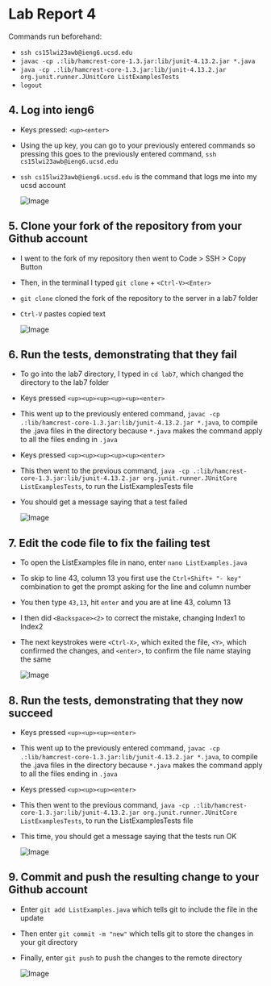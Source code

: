 # Lab Report 4

Commands run beforehand:
* `ssh cs15lwi23awb@ieng6.ucsd.edu`
* `javac -cp .:lib/hamcrest-core-1.3.jar:lib/junit-4.13.2.jar *.java`
* `java -cp .:lib/hamcrest-core-1.3.jar:lib/junit-4.13.2.jar org.junit.runner.JUnitCore ListExamplesTests`
* `logout`
## 4. Log into ieng6

* Keys pressed: `<up><enter>`
* Using the up key, you can go to your previously entered commands so pressing this goes to the previously entered command, `ssh cs15lwi23awb@ieng6.ucsd.edu`
* `ssh cs15lwi23awb@ieng6.ucsd.edu` is the command that logs me into my ucsd account

  ![Image](lab7screenshot1.png)
## 5. Clone your fork of the repository from your Github account

* I went to the fork of my repository then went to Code > SSH > Copy Button
* Then, in the terminal I typed `git clone` + `<Ctrl-V><Enter>`
* `git clone` cloned the fork of the repository to the server in a lab7 folder
* `Ctrl-V` pastes copied text
  
  ![Image](lab7screenshot2.png)
## 6. Run the tests, demonstrating that they fail
  
* To go into the lab7 directory, I typed in `cd lab7`, which changed the directory to the lab7 folder
* Keys pressed `<up><up><up><up><up><enter>`
* This went up to the previously entered command, `javac -cp .:lib/hamcrest-core-1.3.jar:lib/junit-4.13.2.jar *.java`, to compile the .java files in the directory because `*.java` makes the command apply to all the files ending in `.java`
* Keys pressed `<up><up><up><up><up><enter>`
* This then went to the previous command, `java -cp .:lib/hamcrest-core-1.3.jar:lib/junit-4.13.2.jar org.junit.runner.JUnitCore ListExamplesTests`, to run the ListExamplesTests file
* You should get a message saying that a test failed

  ![Image](lab7screenshot3.png)
## 7. Edit the code file to fix the failing test

* To open the ListExamples file in nano, enter `nano ListExamples.java`
* To skip to line 43, column 13 you first use the `Ctrl+Shift+ "- key"` combination to get the prompt asking for the line and column number
* You then type `43,13`, hit `enter` and you are at line 43, column 13
* I then did `<Backspace><2>` to correct the mistake, changing Index1 to Index2
* The next keystrokes were `<Ctrl-X>`, which exited the file, `<Y>`, which confirmed the changes, and `<enter>`, to confirm the file name staying the same

  ![Image](lab7screenshot4.png)
## 8. Run the tests, demonstrating that they now succeed

* Keys pressed `<up><up><up><enter>`
* This went up to the previously entered command, `javac -cp .:lib/hamcrest-core-1.3.jar:lib/junit-4.13.2.jar *.java`, to compile the .java files in the directory because `*.java` makes the command apply to all the files ending in `.java`
* Keys pressed `<up><up><up><enter>`
* This then went to the previous command, `java -cp .:lib/hamcrest-core-1.3.jar:lib/junit-4.13.2.jar org.junit.runner.JUnitCore ListExamplesTests`, to run the ListExamplesTests file
* This time, you should get a message saying that the tests run OK

  ![Image](lab7screenshot5.png)
## 9. Commit and push the resulting change to your Github account

* Enter `git add ListExamples.java` which tells git to include the file in the update
* Then enter `git commit -m "new"` which tells git to store the changes in your git directory
* Finally, enter `git push` to push the changes to the remote directory

  ![Image](lab7screenshot6.png)
